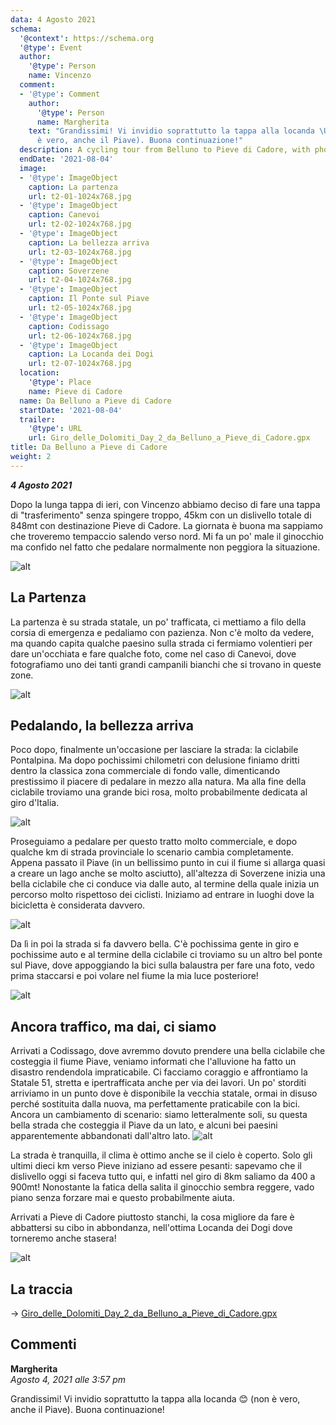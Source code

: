 ```yaml
---
data: 4 Agosto 2021
schema:
  '@context': https://schema.org
  '@type': Event
  author:
    '@type': Person
    name: Vincenzo
  comment:
  - '@type': Comment
    author:
      '@type': Person
      name: Margherita
    text: "Grandissimi! Vi invidio soprattutto la tappa alla locanda \U0001F60A (non
      è vero, anche il Piave). Buona continuazione!"
  description: A cycling tour from Belluno to Pieve di Cadore, with photos and stories.
  endDate: '2021-08-04'
  image:
  - '@type': ImageObject
    caption: La partenza
    url: t2-01-1024x768.jpg
  - '@type': ImageObject
    caption: Canevoi
    url: t2-02-1024x768.jpg
  - '@type': ImageObject
    caption: La bellezza arriva
    url: t2-03-1024x768.jpg
  - '@type': ImageObject
    caption: Soverzene
    url: t2-04-1024x768.jpg
  - '@type': ImageObject
    caption: Il Ponte sul Piave
    url: t2-05-1024x768.jpg
  - '@type': ImageObject
    caption: Codissago
    url: t2-06-1024x768.jpg
  - '@type': ImageObject
    caption: La Locanda dei Dogi
    url: t2-07-1024x768.jpg
  location:
    '@type': Place
    name: Pieve di Cadore
  name: Da Belluno a Pieve di Cadore
  startDate: '2021-08-04'
  trailer:
    '@type': URL
    url: Giro_delle_Dolomiti_Day_2_da_Belluno_a_Pieve_di_Cadore.gpx
title: Da Belluno a Pieve di Cadore
weight: 2
---
```


***4 Agosto 2021***

Dopo la lunga tappa di ieri, con Vincenzo abbiamo deciso di fare una tappa di "trasferimento" senza spingere troppo, 45km con un dislivello totale di 848mt con destinazione Pieve di Cadore. La giornata è buona ma sappiamo che troveremo tempaccio salendo verso nord. Mi fa un po' male il ginocchio ma confido nel fatto che pedalare normalmente non peggiora la situazione.

![alt](t2-01-1024x768.jpg)

## La Partenza

La partenza è su strada statale, un po' trafficata, ci mettiamo a filo della corsia di emergenza e pedaliamo con pazienza. Non c'è molto da vedere, ma quando capita qualche paesino sulla strada ci fermiamo volentieri per dare un'occhiata e fare qualche foto, come nel caso di Canevoi, dove fotografiamo uno dei tanti grandi campanili bianchi che si trovano in queste zone.

![alt](t2-02-1024x768.jpg)

## Pedalando, la bellezza arriva

Poco dopo, finalmente un'occasione per lasciare la strada: la ciclabile Pontalpina. Ma dopo pochissimi chilometri con delusione finiamo dritti dentro la classica zona commerciale di fondo valle, dimenticando prestissimo il piacere di pedalare in mezzo alla natura. Ma alla fine della ciclabile troviamo una grande bici rosa, molto probabilmente dedicata al giro d'Italia.

![alt](t2-03-1024x768.jpg)

Proseguiamo a pedalare per questo tratto molto commerciale, e dopo qualche km di strada provinciale lo scenario cambia completamente. Appena passato il Piave (in un bellissimo punto in cui il fiume si allarga quasi a creare un lago anche se molto asciutto), all'altezza di Soverzene inizia una bella ciclabile che ci conduce via dalle auto, al termine della quale inizia un percorso molto rispettoso dei ciclisti. Iniziamo ad entrare in luoghi dove la bicicletta è considerata davvero.

![alt](t2-04-1024x768.jpg)

Da lì in poi la strada si fa davvero bella. C'è pochissima gente in giro e pochissime auto e al termine della ciclabile ci troviamo su un altro bel ponte sul Piave, dove appoggiando la bici sulla balaustra per fare una foto, vedo prima staccarsi e poi volare nel fiume la mia luce posteriore!

![alt](t2-05-1024x768.jpg)

## Ancora traffico, ma dai, ci siamo
Arrivati a Codissago, dove avremmo dovuto prendere una bella ciclabile che costeggia il fiume Piave, veniamo informati che l'alluvione ha fatto un disastro rendendola impraticabile. Ci facciamo coraggio e affrontiamo la Statale 51, stretta e ipertrafficata anche per via dei lavori. Un po' storditi arriviamo in un punto dove è disponibile la vecchia statale, ormai in disuso perché sostituita dalla nuova, ma perfettamente praticabile con la bici. Ancora un cambiamento di scenario: siamo letteralmente soli, su questa bella strada che costeggia il Piave da un lato, e alcuni bei paesini apparentemente abbandonati dall'altro lato. 
![alt](t2-06-1024x768.jpg)

La strada è tranquilla, il clima è ottimo anche se il cielo è coperto. Solo gli ultimi dieci km verso Pieve iniziano ad essere pesanti: sapevamo che il dislivello oggi si faceva tutto qui, e infatti nel giro di 8km saliamo da 400 a 900mt! Nonostante la fatica della salita il ginocchio sembra reggere, vado piano senza forzare mai e questo probabilmente aiuta.

Arrivati a Pieve di Cadore piuttosto stanchi, la cosa migliore da fare è abbattersi su cibo in abbondanza, nell'ottima Locanda dei Dogi dove torneremo anche stasera!

![alt](t2-07-1024x768.jpg)


## La traccia

→ [Giro_delle_Dolomiti_Day_2_da_Belluno_a_Pieve_di_Cadore.gpx](../Giro_delle_Dolomiti_Day_2_da_Belluno_a_Pieve_di_Cadore.gpx)

## Commenti

**Margherita**    
*Agosto 4, 2021 alle 3:57 pm*

Grandissimi! Vi invidio soprattutto la tappa alla locanda 😊 (non è vero, anche il Piave).
Buona continuazione!
